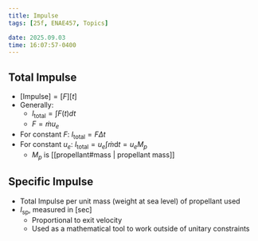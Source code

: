 ```yaml
---
title: Impulse
tags: [25f, ENAE457, Topics]

date: 2025.09.03
time: 16:07:57-0400
---
```


## Total Impulse

- $[\text{Impulse}] = [F][t]$
- Generally:
    - $I_{\text{total}} = \int F(t) dt$
    - $F = \dot{m} u_e$
- For constant $F$: $I_{\text{total}} = F \Delta t$
- For constant $u_e$: $I_{\text{total}} = u_e \int \dot{m} \mathrm{d}t = u_e M_p$
    - $M_p$ is [[propellant#mass | propellant mass]]

## Specific Impulse

- Total Impulse per unit mass (weight at sea level) of propellant used
- $I_{\text{sp}}$, measured in $\text{[sec]}$
    - Proportional to exit velocity
    - Used as a mathematical tool to work outside of unitary constraints
